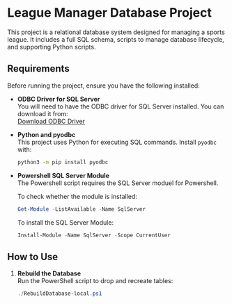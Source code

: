 # League Manager Database Project

This project is a relational database system designed for managing a sports league. It includes a full SQL schema, scripts to manage database lifecycle, and supporting Python scripts.

## Requirements

Before running the project, ensure you have the following installed:

- **ODBC Driver for SQL Server**  
  You will need to have the ODBC driver for SQL Server installed. You can download it from:  
  [Download ODBC Driver](https://docs.microsoft.com/en-us/sql/connect/odbc/download-odbc-driver-for-sql-server?view=sql-server-ver15)

- **Python and pyodbc**  
  This project uses Python for executing SQL commands. Install `pyodbc` with:
  ```bash
  python3 -m pip install pyodbc
  
- **Powershell SQL Server Module**  
   The Powershell script requires the SQL Server moduel for Powershell.

  To check whether the module is installed:
  ```powershell
  Get-Module -ListAvailable -Name SqlServer
  ```
  To install the SQL Server Module:
    ```powershell
    Install-Module -Name SqlServer -Scope CurrentUser
   ```


## How to Use

1. **Rebuild the Database**  
   Run the PowerShell script to drop and recreate tables:
   ```powershell
   ./RebuildDatabase-local.ps1
